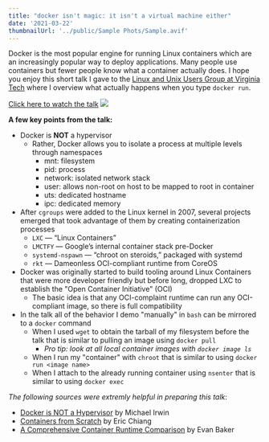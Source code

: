 ```yaml
---
title: "docker isn't magic: it isn't a virtual machine either"
date: '2021-03-22'
thumbnailUrl: '../public/Sample Phots/Sample.avif'
---
```


Docker is the most popular engine for running Linux containers which are an increasingly popular way to deploy applications. Many people use containers but fewer people know what a container actually does. I hope you enjoy this short talk I gave to the [Linux and Unix Users Group at Virginia Tech](https://vtluug.org) where I overview what actually happens when you type `docker run`.

[Click here to watch the talk](https://www.youtube.com/watch?v=a6Hb8mWKLZY)
[![](https://img.youtube.com/vi/a6Hb8mWKLZY/0.jpg)](https://www.youtube.com/watch?v=a6Hb8mWKLZY)

**A few key points from the talk:**

- Docker is **NOT** a hypervisor
  - Rather, Docker allows you to isolate a process at multiple levels through namespaces
    - mnt: filesystem
    - pid: process
    - network: isolated network stack
    - user: allows non-root on host to be mapped to root in container
    - uts: dedicated hostname
    - ipc: dedicated memory
- After `cgroups` were added to the Linux kernel in 2007, several projects emerged that took advantage of them by creating containerization processes
  - `LXC` — “Linux Containers”
  - `LMCTFY` — Google’s internal container stack pre-Docker
  - `systemd-nspawn` — “chroot on steroids,” packaged with systemd
  - `rkt` — Dameonless OCI-compliant runtime from CoreOS
- Docker was originally started to build tooling around Linux Containers that were more developer friendly but before long, dropped LXC to establish the "Open Container Initiative" (OCI)
  - The basic idea is that any OCI-complaint runtime can run any OCI-compliant image, so there is full compatibility
- In the talk all of the behavior I demo "manually" in `bash` can be mirrored to a `docker` command
  - When I used `wget` to obtain the tarball of my filesystem before the talk that is similar to pulling an image using `docker pull`
    - _Pro tip: look at all local container images with `docker image ls`_
  - When I run my "container" with `chroot` that is similar to using `docker run <image name>`
  - When I attach to the already running container using `nsenter` that is similar to using `docker exec`

_The following sources were extremly helpful in preparing this talk_:

- [Docker is NOT a Hypervisor](https://blog.mikesir87.io/2017/05/docker-is-not-a-hypervisor/) by Michael Irwin
- [Containers from Scratch](https://ericchiang.github.io/post/containers-from-scratch/) by Eric Chiang
- [A Comprehensive Container Runtime Comparison](https://www.capitalone.com/tech/cloud/container-runtime/) by Evan Baker

